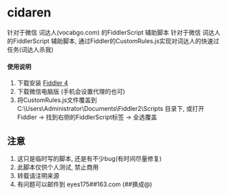 # cidaren
针对于微信 词达人(vocabgo.com) 的FiddlerScript 辅助脚本
针对于微信 词达人 的FiddlerScript 辅助脚本,
通过Fiddler的CustomRules.js实现对词达人的快速过任务(词达人杀我)

#### 使用说明

1.  下载安装 [Fiddler 4 ](https://www.telerik.com/fiddler)
2.  下载微信电脑版 (手机会设置代理的也可)
3.  将CustomRules.js文件覆盖到 C:\Users\Administrator\Documents\Fiddler2\Scripts 目录下, 
    或打开Fiddler -> 找到右侧的FiddlerScript标签 -> 全选覆盖

## 注意

1.  这只是临时写的脚本, 还是有不少bug(有时间尽量修复)
2.  此脚本仅供个人测试, 禁止商用
3.  转载请注明来源
4.  有问题可以邮件到 eyes175##163.com (##换成@)


